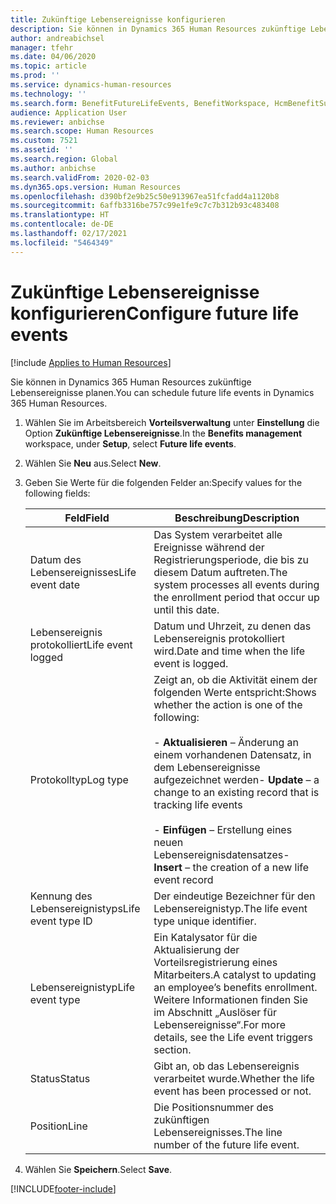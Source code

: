 ```yaml
---
title: Zukünftige Lebensereignisse konfigurieren
description: Sie können in Dynamics 365 Human Resources zukünftige Lebensereignisse planen.
author: andreabichsel
manager: tfehr
ms.date: 04/06/2020
ms.topic: article
ms.prod: ''
ms.service: dynamics-human-resources
ms.technology: ''
ms.search.form: BenefitFutureLifeEvents, BenefitWorkspace, HcmBenefitSummaryPart
audience: Application User
ms.reviewer: anbichse
ms.search.scope: Human Resources
ms.custom: 7521
ms.assetid: ''
ms.search.region: Global
ms.author: anbichse
ms.search.validFrom: 2020-02-03
ms.dyn365.ops.version: Human Resources
ms.openlocfilehash: d390bf2e9b25c50e913967ea51fcfadd4a1120b8
ms.sourcegitcommit: 6affb3316be757c99e1fe9c7c7b312b93c483408
ms.translationtype: HT
ms.contentlocale: de-DE
ms.lasthandoff: 02/17/2021
ms.locfileid: "5464349"
---
```

# <a name="configure-future-life-events"></a><span data-ttu-id="9c0f1-103">Zukünftige Lebensereignisse konfigurieren</span><span class="sxs-lookup"><span data-stu-id="9c0f1-103">Configure future life events</span></span>

[!include [Applies to Human Resources](../includes/applies-to-hr.md)]

<span data-ttu-id="9c0f1-104">Sie können in Dynamics 365 Human Resources zukünftige Lebensereignisse planen.</span><span class="sxs-lookup"><span data-stu-id="9c0f1-104">You can schedule future life events in Dynamics 365 Human Resources.</span></span>

1. <span data-ttu-id="9c0f1-105">Wählen Sie im Arbeitsbereich **Vorteilsverwaltung** unter **Einstellung** die Option **Zukünftige Lebensereignisse**.</span><span class="sxs-lookup"><span data-stu-id="9c0f1-105">In the **Benefits management** workspace, under **Setup**, select **Future life events**.</span></span>

2. <span data-ttu-id="9c0f1-106">Wählen Sie **Neu** aus.</span><span class="sxs-lookup"><span data-stu-id="9c0f1-106">Select **New**.</span></span>

3. <span data-ttu-id="9c0f1-107">Geben Sie Werte für die folgenden Felder an:</span><span class="sxs-lookup"><span data-stu-id="9c0f1-107">Specify values for the following fields:</span></span>

   | <span data-ttu-id="9c0f1-108">Feld</span><span class="sxs-lookup"><span data-stu-id="9c0f1-108">Field</span></span> | <span data-ttu-id="9c0f1-109">Beschreibung</span><span class="sxs-lookup"><span data-stu-id="9c0f1-109">Description</span></span> |
   | --- | --- |
   | <span data-ttu-id="9c0f1-110">Datum des Lebensereignisses</span><span class="sxs-lookup"><span data-stu-id="9c0f1-110">Life event date</span></span> | <span data-ttu-id="9c0f1-111">Das System verarbeitet alle Ereignisse während der Registrierungsperiode, die bis zu diesem Datum auftreten.</span><span class="sxs-lookup"><span data-stu-id="9c0f1-111">The system processes all events during the enrollment period that occur up until this date.</span></span> |
   | <span data-ttu-id="9c0f1-112">Lebensereignis protokolliert</span><span class="sxs-lookup"><span data-stu-id="9c0f1-112">Life event logged</span></span> | <span data-ttu-id="9c0f1-113">Datum und Uhrzeit, zu denen das Lebensereignis protokolliert wird.</span><span class="sxs-lookup"><span data-stu-id="9c0f1-113">Date and time when the life event is logged.</span></span> |
   | <span data-ttu-id="9c0f1-114">Protokolltyp</span><span class="sxs-lookup"><span data-stu-id="9c0f1-114">Log type</span></span> | <span data-ttu-id="9c0f1-115">Zeigt an, ob die Aktivität einem der folgenden Werte entspricht:</span><span class="sxs-lookup"><span data-stu-id="9c0f1-115">Shows whether the action is one of the following:</span></span></br></br><span data-ttu-id="9c0f1-116">- **Aktualisieren** – Änderung an einem vorhandenen Datensatz, in dem Lebensereignisse aufgezeichnet werden</span><span class="sxs-lookup"><span data-stu-id="9c0f1-116">- **Update** – a change to an existing record that is tracking life events</span></span></br></br><span data-ttu-id="9c0f1-117">- **Einfügen** – Erstellung eines neuen Lebensereignisdatensatzes</span><span class="sxs-lookup"><span data-stu-id="9c0f1-117">- **Insert** – the creation of a new life event record</span></span> |
   | <span data-ttu-id="9c0f1-118">Kennung des Lebensereignistyps</span><span class="sxs-lookup"><span data-stu-id="9c0f1-118">Life event type ID</span></span> | <span data-ttu-id="9c0f1-119">Der eindeutige Bezeichner für den Lebensereignistyp.</span><span class="sxs-lookup"><span data-stu-id="9c0f1-119">The life event type unique identifier.</span></span> |
   | <span data-ttu-id="9c0f1-120">Lebensereignistyp</span><span class="sxs-lookup"><span data-stu-id="9c0f1-120">Life event type</span></span> | <span data-ttu-id="9c0f1-121">Ein Katalysator für die Aktualisierung der Vorteilsregistrierung eines Mitarbeiters.</span><span class="sxs-lookup"><span data-stu-id="9c0f1-121">A catalyst to updating an employee’s benefits enrollment.</span></span> <span data-ttu-id="9c0f1-122">Weitere Informationen finden Sie im Abschnitt „Auslöser für Lebensereignisse“.</span><span class="sxs-lookup"><span data-stu-id="9c0f1-122">For more details, see the Life event triggers section.</span></span> |
   | <span data-ttu-id="9c0f1-123">Status</span><span class="sxs-lookup"><span data-stu-id="9c0f1-123">Status</span></span> | <span data-ttu-id="9c0f1-124">Gibt an, ob das Lebensereignis verarbeitet wurde.</span><span class="sxs-lookup"><span data-stu-id="9c0f1-124">Whether the life event has been processed or not.</span></span> |
   | <span data-ttu-id="9c0f1-125">Position</span><span class="sxs-lookup"><span data-stu-id="9c0f1-125">Line</span></span> | <span data-ttu-id="9c0f1-126">Die Positionsnummer des zukünftigen Lebensereignisses.</span><span class="sxs-lookup"><span data-stu-id="9c0f1-126">The line number of the future life event.</span></span> |

4. <span data-ttu-id="9c0f1-127">Wählen Sie **Speichern**.</span><span class="sxs-lookup"><span data-stu-id="9c0f1-127">Select **Save**.</span></span> 


[!INCLUDE[footer-include](../includes/footer-banner.md)]